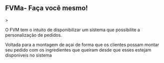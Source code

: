<h2>FVMa- Faça você mesmo!</h2>>

<p>O FVM tem o intuito de disponibilizar um sistema que possibilite a personalização de pedidos.</p>
<p>Voltada para a montagem de açai de forma que os clientes possam montar seu pedido com os ingredientes que queiram desde que esses estejam disponiveis no sistema</p>